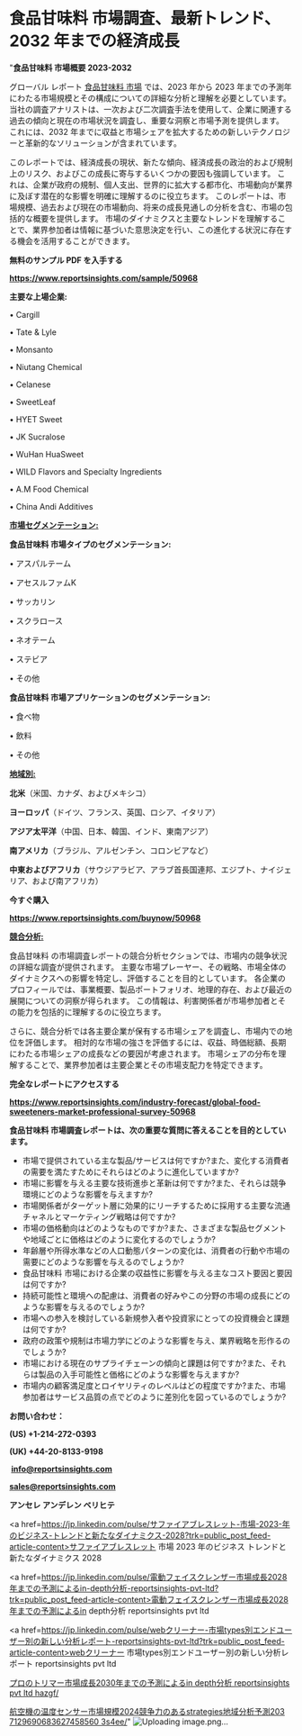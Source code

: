 # 食品甘味料 市場調査、最新トレンド、2032 年までの経済成長

"<strong>食品甘味料 市場概要 2023-2032</strong>

グローバル レポート <a href=https://www.reportsinsights.com/sample/50968>食品甘味料 市場</a> では、2023 年から 2023 年までの予測年にわたる市場規模とその構成についての詳細な分析と理解を必要としています。 当社の調査アナリストは、一次および二次調査手法を使用して、企業に関連する過去の傾向と現在の市場状況を調査し、重要な洞察と市場予測を提供します。 これには、2032 年までに収益と市場シェアを拡大​​するための新しいテクノロジーと革新的なソリューションが含まれています。

このレポートでは、経済成長の現状、新たな傾向、経済成長の政治的および規制上のリスク、およびこの成長に寄与するいくつかの要因も強調しています。 これは、企業が政府の規制、個人支出、世界的に拡大する都市化、市場動向が業界に及ぼす潜在的な影響を明確に理解するのに役立ちます。 このレポートは、市場規模、過去および現在の市場動向、将来の成長見通しの分析を含む、市場の包括的な概要を提供します。 市場のダイナミクスと主要なトレンドを理解することで、業界参加者は情報に基づいた意思決定を行い、この進化する状況に存在する機会を活用することができます。

<strong><b>無料のサンプル PDF を入手する</b></strong>

<a href=https://www.reportsinsights.com/sample/50968><strong><u>https://www.reportsinsights.com/sample/50968</u></strong></a>

<strong>主要な上場企業:</strong>

• Cargill

• Tate & Lyle

• Monsanto

• Niutang Chemical

• Celanese

• SweetLeaf

• HYET Sweet

• JK Sucralose

• WuHan HuaSweet

• WILD Flavors and Specialty Ingredients

• A.M Food Chemical

• China Andi Additives

<strong><u>市場セグメンテーション</u></strong><strong><u>:</u></strong>

<strong>食品甘味料 市場タイプのセグメンテーション:</strong>

• アスパルテーム

• アセスルファムK

• サッカリン

• スクラロース

• ネオテーム

• ステビア

• その他

<strong>食品甘味料 市場アプリケーションのセグメンテーション:</strong>

• 食べ物

• 飲料

• その他

<strong><u>地域別</u></strong><strong><u>:</u></strong>

<strong>北米</strong>（米国、カナダ、およびメキシコ）

<strong>ヨーロッパ</strong>（ドイツ、フランス、英国、ロシア、イタリア）

<strong>アジア太平洋</strong>（中国、日本、韓国、インド、東南アジア）

<strong>南アメリカ</strong>（ブラジル、アルゼンチン、コロンビアなど）

<strong>中東およびアフリカ</strong>（サウジアラビア、アラブ首長国連邦、エジプト、ナイジェリア、および南アフリカ）

<strong>今すぐ購入</strong>

<a href=https://www.reportsinsights.com/buynow/50968><strong><u>https://www.reportsinsights.com/buynow/50968</u></strong></a>

<strong><u>競合分析:</u></strong>

食品甘味料 の市場調査レポートの競合分析セクションでは、市場内の競争状況の詳細な調査が提供されます。 主要な市場プレーヤー、その戦略、市場全体のダイナミクスへの影響を特定し、評価することを目的としています。 各企業のプロフィールでは、事業概要、製品ポートフォリオ、地理的存在、および最近の展開についての洞察が得られます。 この情報は、利害関係者が市場参加者とその能力を包括的に理解するのに役立ちます。

さらに、競合分析では各主要企業が保有する市場シェアを調査し、市場内での地位を評価します。 相対的な市場の強さを評価するには、収益、時価総額、長期にわたる市場シェアの成長などの要因が考慮されます。 市場シェアの分布を理解することで、業界参加者は主要企業とその市場支配力を特定できます。

<strong>完全なレポートにアクセスする</strong>

<a href=https://www.reportsinsights.com/industry-forecast/global-food-sweeteners-market-professional-survey-50968><strong><u><b>https://www.reportsinsights.com/industry-forecast/global-food-sweeteners-market-professional-survey-50968</b></u></strong></a>

<strong><b>食品甘味料 市場調査レポートは、次の重要な質問に答えることを目的としています。</b></strong>
<ul>
  <li>市場で提供されている主な製品/サービスは何ですか?また、変化する消費者の需要を満たすためにそれらはどのように進化していますか?</li>
  <li>市場に影響を与える主要な技術進歩と革新は何ですか?また、それらは競争環境にどのような影響を与えますか?</li>
  <li>市場関係者がターゲット層に効果的にリーチするために採用する主要な流通チャネルとマーケティング戦略は何ですか?</li>
  <li>市場の価格動向はどのようなものですか?また、さまざまな製品セグメントや地域ごとに価格はどのように変化するのでしょうか?</li>
  <li>年齢層や所得水準などの人口動態パターンの変化は、消費者の行動や市場の需要にどのような影響を与えるのでしょうか?</li>
  <li>食品甘味料 市場における企業の収益性に影響を与える主なコスト要因と要因は何ですか?</li>
  <li>持続可能性と環境への配慮は、消費者の好みやこの分野の市場の成長にどのような影響を与えるのでしょうか?</li>
  <li>市場への参入を検討している新規参入者や投資家にとっての投資機会と課題は何ですか?</li>
  <li>政府の政策や規制は市場力学にどのような影響を与え、業界戦略を形作るのでしょうか?</li>
  <li>市場における現在のサプライチェーンの傾向と課題は何ですか?また、それらは製品の入手可能性と価格にどのような影響を与えますか?</li>
  <li>市場内の顧客満足度とロイヤリティのレベルはどの程度ですか?また、市場参加者はサービス品質の点でどのように差別化を図っているのでしょうか?</li>
</ul>
<strong>お問い合わせ：</strong>

<strong>(US) +1-214-272-0393</strong>

<strong>(UK) +44-20-8133-9198</strong>

<strong> </strong><a href=info@reportsinsights.com><strong><u>info@reportsinsights.com</u></strong></a>

<a href=sales@reportsinsights.com><strong><u>sales@reportsinsights.com</u></strong></a>

<strong>アンセレ アンデレン ベリヒテ</strong>

<a href=https://jp.linkedin.com/pulse/サファイアブレスレット-市場-2023-年のビジネス-トレンドと新たなダイナミクス-2028?trk=public_post_feed-article-content>サファイアブレスレット 市場 2023 年のビジネス トレンドと新たなダイナミクス 2028</a>

<a href=https://jp.linkedin.com/pulse/電動フェイスクレンザー市場成長2028年までの予測によるin-depth分析-reportsinsights-pvt-ltd?trk=public_post_feed-article-content>電動フェイスクレンザー市場成長2028年までの予測によるin depth分析 reportsinsights pvt ltd</a>

<a href=https://jp.linkedin.com/pulse/webクリーナー-市場types別エンドユーザー別の新しい分析レポート-reportsinsights-pvt-ltd?trk=public_post_feed-article-content>webクリーナー 市場types別エンドユーザー別の新しい分析レポート reportsinsights pvt ltd</a>

<a href=https://www.linkedin.com/pulse/プロのトリマー市場成長2030年までの予測によるin-depth分析-reportsinsights-pvt-ltd-hazgf/>プロのトリマー市場成長2030年までの予測によるin depth分析 reportsinsights pvt ltd hazgf/</a>

<a href=https://www.linkedin.com/pulse/航空機の温度センサー市場規模2024競争力のあるstrategies地域分析予測203-7129690683627458560-3s4ee/>航空機の温度センサー市場規模2024競争力のあるstrategies地域分析予測203 7129690683627458560 3s4ee/</a>"
![Uploading image.png…]()

